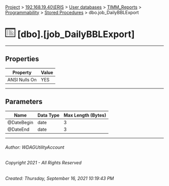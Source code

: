 #### 

[Project](../../../../../index.md) > [192.168.19.40\\ERIS](../../../../index.md) > [User databases](../../../index.md) > [TIMM_Reports](../../index.md) > [Programmability](../index.md) > [Stored Procedures](Stored_Procedures.md) > dbo.job_DailyBBLExport

# ![Stored Procedures](../../../../../Images/StoredProcedure32.png) [dbo].[job_DailyBBLExport]

---

## <a name="#properties"></a>Properties

| Property | Value |
|---|---|
| ANSI Nulls On | YES |


---

## <a name="#parameters"></a>Parameters

| Name | Data Type | Max Length (Bytes) |
|---|---|---|
| @DateBegin | date | 3 |
| @DateEnd | date | 3 |


---

###### Author:  WDAGUtilityAccount

###### Copyright 2021 - All Rights Reserved

###### Created: Thursday, September 16, 2021 10:19:43 PM


